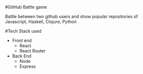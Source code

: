 #GitHub Battle game

Battle between two github users and show popular repositories of Javascript, Haskell, Clojure, Python

#Tech Stack used
  - Front end
    - React
    - React Router
  - Back End
    - Node
    - Express

